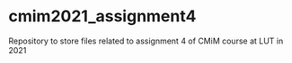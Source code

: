 # cmim2021_assignment4
Repository to store files related to assignment 4 of CMiM course at LUT in 2021
